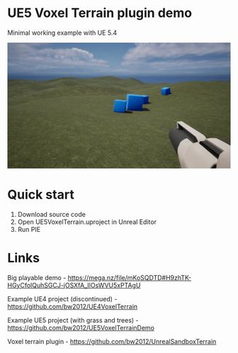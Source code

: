 
# UE5 Voxel Terrain plugin demo

Minimal working example with UE 5.4

![Unreal Engine 5 voxel terrian](https://raw.githubusercontent.com/bw2012/UE5VoxelTerrainTemplate/master/demo.gif)

# Quick start

1. Download source code
2. Open UE5VoxelTerrain.uproject in Unreal Editor
3. Run PIE

# Links
Big playable demo - https://mega.nz/file/mKoSQDTD#H9zhTK-HGyCfolQuhSGCJ-jOSXfA_IlOsWVU5xPTAgU

Example UE4 project (discontinued) - https://github.com/bw2012/UE4VoxelTerrain

Example UE5 project (with grass and trees) - https://github.com/bw2012/UE5VoxelTerrainDemo

Voxel terrain plugin - https://github.com/bw2012/UnrealSandboxTerrain


